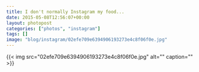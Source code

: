 ```yaml
---
title: I don't normally Instagram my food...
date: 2015-05-08T12:56:07+00:00
layout: photopost
categories: ["photos", "instagram"]
tags: []
image: "blog/instagram/02efe709e6394906193273e4c8f06f0e.jpg"
---
```


{{< img src="02efe709e6394906193273e4c8f06f0e.jpg" alt="" caption="" >}}




